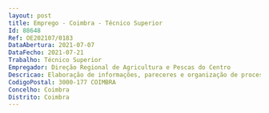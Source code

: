 ```yaml
--- 
layout: post
title: Emprego - Coimbra - Técnico Superior
Id: 88648
Ref: OE202107/0183
DataAbertura: 2021-07-07
DataFecho: 2021-07-21
Trabalho: Técnico Superior
Empregador: Direção Regional de Agricultura e Pescas do Centro
Descricao: Elaboração de informações, pareceres e organização de processos no âmbito das atribuições e competências da DRH, em matérias relacionadas designadamente com os procedimentos concursais, mobilidade de pessoal, estatuto do pessoal dirigente, acumulação de funções e sistema integrado de gestão e avaliação do desempenho, sob a legislação aplicável sobretudo pela Lei Geral do Trabalho em Funções Públicas, Código do Trabalho e Código do Procedimento Administrativo.
CodigoPostal: 3000-177 COIMBRA
Concelho: Coimbra
Distrito: Coimbra
--- 
```

